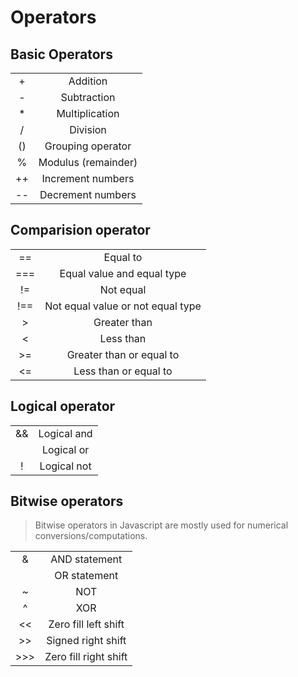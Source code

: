 # Operators

## Basic Operators
|       |                     |
|:-----:|:-------------------:|
|+      | Addition            |
|-      | Subtraction         |
|*      | Multiplication      |
|/      | Division            |
|()     | Grouping operator   |
|%      | Modulus (remainder) |
|++     | Increment numbers   |
|--     | Decrement numbers   |

## Comparision operator
|       |                                   |
|:-----:|:---------------------------------:|
|==     | Equal to                          |
|===    | Equal value and equal type        |
|!=     | Not equal                         |
|!==    | Not equal value or not equal type |
|>      | Greater than                      |
|<      | Less than                         |
|>=     | Greater than or equal to          |
|<=     | Less than or equal to             |

## Logical operator
|       |               |
|:-----:|:-------------:|
|&&     | Logical and   |
|       | Logical or    |
|!      | Logical not   |

## Bitwise operators
> Bitwise operators in Javascript are mostly used for numerical conversions/computations.

|       |                       |
|:-----:|:---------------------:|
|&      | AND statement         |
|       | OR statement          |
|~      | NOT                   |
|^      | XOR                   |
|<<     | Zero fill left shift  |
|>>     | Signed right shift    |
|>>>    | Zero fill right shift |
